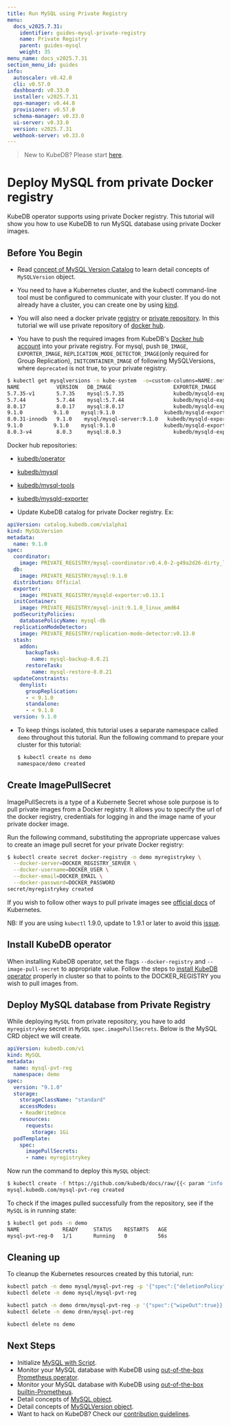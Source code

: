 ```yaml
---
title: Run MySQL using Private Registry
menu:
  docs_v2025.7.31:
    identifier: guides-mysql-private-registry
    name: Private Registry
    parent: guides-mysql
    weight: 35
menu_name: docs_v2025.7.31
section_menu_id: guides
info:
  autoscaler: v0.42.0
  cli: v0.57.0
  dashboard: v0.33.0
  installer: v2025.7.31
  ops-manager: v0.44.0
  provisioner: v0.57.0
  schema-manager: v0.33.0
  ui-server: v0.33.0
  version: v2025.7.31
  webhook-server: v0.33.0
---
```


> New to KubeDB? Please start [here](/docs/v2025.7.31/README).

# Deploy MySQL from private Docker registry

KubeDB operator supports using private Docker registry. This tutorial will show you how to use KubeDB to run MySQL database using private Docker images.

## Before You Begin

- Read [concept of MySQL Version Catalog](/docs/v2025.7.31/guides/mysql/concepts/catalog/) to learn detail concepts of `MySQLVersion` object.

- You need to have a Kubernetes cluster, and the kubectl command-line tool must be configured to communicate with your cluster. If you do not already have a cluster, you can create one by using [kind](https://kind.sigs.k8s.io/docs/user/quick-start/).

- You will also need a docker private [registry](https://docs.docker.com/registry/) or [private repository](https://docs.docker.com/docker-hub/repos/#private-repositories).  In this tutorial we will use private repository of [docker hub](https://hub.docker.com/).

- You have to push the required images from KubeDB's [Docker hub account](https://hub.docker.com/r/kubedb/) into your private registry. For mysql, push `DB_IMAGE`, `EXPORTER_IMAGE`, `REPLICATION_MODE_DETECTOR_IMAGE`(only required for Group Replication), `INITCONTAINER_IMAGE` of following MySQLVersions, where `deprecated` is not true, to your private registry.

```bash
$ kubectl get mysqlversions -n kube-system  -o=custom-columns=NAME:.metadata.name,VERSION:.spec.version,DB_IMAGE:.spec.db.image,EXPORTER_IMAGE:.spec.exporter.image,REPLICATION_MODE_DETECTOR_IMAGE:.spec.replicationModeDetector.image,INITCONTAINER_IMAGE:.spec.initContainer.image,DEPRECATED:.spec.deprecated
NAME            VERSION   DB_IMAGE                    EXPORTER_IMAGE                   REPLICATION_MODE_DETECTOR_IMAGE            INITCONTAINER_IMAGE                    DEPRECATED
5.7.35-v1       5.7.35    mysql:5.7.35                kubedb/mysqld-exporter:v0.13.1   kubedb/replication-mode-detector:v0.13.0   kubedb/mysql-init:5.7-v2               <none>
5.7.44          5.7.44    mysql:5.7.44                kubedb/mysqld-exporter:v0.13.1   kubedb/replication-mode-detector:v0.13.0   kubedb/mysql-init:5.7-v2               <none>
8.0.17          8.0.17    mysql:8.0.17                kubedb/mysqld-exporter:v0.13.1   kubedb/replication-mode-detector:v0.13.0   kubedb/mysql-init:8.0.3-v1             <none>
9.1.0          9.1.0    mysql:9.1.0                kubedb/mysqld-exporter:v0.13.1   kubedb/replication-mode-detector:v0.13.0   kubedb/mysql-init:8.0.26-v1            <none>
8.0.31-innodb   9.1.0    mysql/mysql-server:9.1.0   kubedb/mysqld-exporter:v0.13.1   kubedb/replication-mode-detector:v0.13.0   kubedb/mysql-init:8.0.26-v1            <none>
9.1.0          9.1.0    mysql:9.1.0                kubedb/mysqld-exporter:v0.13.1   kubedb/replication-mode-detector:v0.13.0   kubedb/mysql-init:9.1.0_linux_amd64   <none>
8.0.3-v4        8.0.3     mysql:8.0.3                 kubedb/mysqld-exporter:v0.13.1   kubedb/replication-mode-detector:v0.13.0   kubedb/mysql-init:8.0.3-v1             <none>

```

  Docker hub repositories:
  - [kubedb/operator](https://hub.docker.com/r/kubedb/operator)
  - [kubedb/mysql](https://hub.docker.com/r/kubedb/mysql)
  - [kubedb/mysql-tools](https://hub.docker.com/r/kubedb/mysql-tools)
  - [kubedb/mysqld-exporter](https://hub.docker.com/r/kubedb/mysqld-exporter)

- Update KubeDB catalog for private Docker registry. Ex:

```yaml
apiVersion: catalog.kubedb.com/v1alpha1
kind: MySQLVersion
metadata:
  name: 9.1.0
spec:
  coordinator:
    image: PRIVATE_REGISTRY/mysql-coordinator:v0.4.0-2-g49a2d26-dirty_linux_amd64
  db:
    image: PRIVATE_REGISTRY/mysql:9.1.0
  distribution: Official
  exporter:
    image: PRIVATE_REGISTRY/mysqld-exporter:v0.13.1
  initContainer:
    image: PRIVATE_REGISTRY/mysql-init:9.1.0_linux_amd64
  podSecurityPolicies:
    databasePolicyName: mysql-db
  replicationModeDetector:
    image: PRIVATE_REGISTRY/replication-mode-detector:v0.13.0
  stash:
    addon:
      backupTask:
        name: mysql-backup-8.0.21
      restoreTask:
        name: mysql-restore-8.0.21
  updateConstraints:
    denylist:
      groupReplication:
      - < 9.1.0
      standalone:
      - < 9.1.0
  version: 9.1.0
```

- To keep things isolated, this tutorial uses a separate namespace called `demo` throughout this tutorial. Run the following command to prepare your cluster for this tutorial:

  ```bash
  $ kubectl create ns demo
  namespace/demo created
   ```

## Create ImagePullSecret

ImagePullSecrets is a type of a Kubernete Secret whose sole purpose is to pull private images from a Docker registry. It allows you to specify the url of the docker registry, credentials for logging in and the image name of your private docker image.

Run the following command, substituting the appropriate uppercase values to create an image pull secret for your private Docker registry:

```bash
$ kubectl create secret docker-registry -n demo myregistrykey \
  --docker-server=DOCKER_REGISTRY_SERVER \
  --docker-username=DOCKER_USER \
  --docker-email=DOCKER_EMAIL \
  --docker-password=DOCKER_PASSWORD
secret/myregistrykey created
```

If you wish to follow other ways to pull private images see [official docs](https://kubernetes.io/docs/concepts/containers/images/) of Kubernetes.

NB: If you are using `kubectl` 1.9.0, update to 1.9.1 or later to avoid this [issue](https://github.com/kubernetes/kubernetes/issues/57427).

## Install KubeDB operator

When installing KubeDB operator, set the flags `--docker-registry` and `--image-pull-secret` to appropriate value. Follow the steps to [install KubeDB operator](/docs/v2025.7.31/setup/README) properly in cluster so that to points to the DOCKER_REGISTRY you wish to pull images from.

## Deploy MySQL database from Private Registry

While deploying `MySQL` from private repository, you have to add `myregistrykey` secret in `MySQL` `spec.imagePullSecrets`.
Below is the MySQL CRD object we will create.

```yaml
apiVersion: kubedb.com/v1
kind: MySQL
metadata:
  name: mysql-pvt-reg
  namespace: demo
spec:
  version: "9.1.0"
  storage:
    storageClassName: "standard"
    accessModes:
    - ReadWriteOnce
    resources:
      requests:
        storage: 1Gi
  podTemplate:
    spec:
      imagePullSecrets:
      - name: myregistrykey
```

Now run the command to deploy this `MySQL` object:

```bash
$ kubectl create -f https://github.com/kubedb/docs/raw/{{< param "info.version" >}}/docs/guides/mysql/private-registry/yamls/standalone.yaml
mysql.kubedb.com/mysql-pvt-reg created
```

To check if the images pulled successfully from the repository, see if the `MySQL` is in running state:

```bash
$ kubectl get pods -n demo
NAME              READY     STATUS    RESTARTS   AGE
mysql-pvt-reg-0   1/1       Running   0          56s
```

## Cleaning up

To cleanup the Kubernetes resources created by this tutorial, run:

```bash
kubectl patch -n demo mysql/mysql-pvt-reg -p '{"spec":{"deletionPolicy":"WipeOut"}}' --type="merge"
kubectl delete -n demo mysql/mysql-pvt-reg

kubectl patch -n demo drmn/mysql-pvt-reg -p '{"spec":{"wipeOut":true}}' --type="merge"
kubectl delete -n demo drmn/mysql-pvt-reg

kubectl delete ns demo
```

## Next Steps

- Initialize [MySQL with Script](/docs/v2025.7.31/guides/mysql/initialization/).
- Monitor your MySQL database with KubeDB using [out-of-the-box Prometheus operator](/docs/v2025.7.31/guides/mysql/monitoring/prometheus-operator/).
- Monitor your MySQL database with KubeDB using [out-of-the-box builtin-Prometheus](/docs/v2025.7.31/guides/mysql/monitoring/builtin-prometheus/).
- Detail concepts of [MySQL object](/docs/v2025.7.31/guides/mysql/concepts/database/).
- Detail concepts of [MySQLVersion object](/docs/v2025.7.31/guides/mysql/concepts/catalog/).
- Want to hack on KubeDB? Check our [contribution guidelines](/docs/v2025.7.31/CONTRIBUTING).
